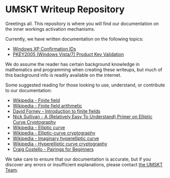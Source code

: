 # UMSKT Writeup Repository

Greetings all. This repository is where you will find our documentation on the inner workings activation mechanisms. 

Currently, we have written documentation on the following topics:

- [Windows XP Confirmation IDs](./ConfID.md)
- [PKEY2005 (Windows Vista/7) Product Key Validation](./PIDGENX.md)

We do assume the reader has certain background knowledge in mathematics and programming when creating these writeups, but much of this background info is readily available on the internet.

Some suggested reading for those looking to use, understand, or contribute to our documentation:

- [Wikipedia - Finite field](https://en.wikipedia.org/wiki/Finite_field)
- [Wikipedia - Finite field arithmetic](https://en.wikipedia.org/wiki/Finite_field_arithmetic)
- [David Forney - Introduction to finite fields](http://web.stanford.edu/~marykw/classes/CS250_W18/readings/Forney_Introduction_to_Finite_Fields.pdf)
- [Nick Sullivan - A (Relatively Easy To Understand) Primer on Elliptic Curve Cryptography](https://blog.cloudflare.com/a-relatively-easy-to-understand-primer-on-elliptic-curve-cryptography/)
- [Wikipedia - Elliptic curve](https://en.wikipedia.org/wiki/Elliptic_curve)
- [Wikipedia - Elliptic-curve cryptography](https://en.wikipedia.org/wiki/Elliptic-curve_cryptography)
- [Wikipedia - Imaginary hyperelliptic curve](https://en.wikipedia.org/wiki/Imaginary_hyperelliptic_curve)
- [Wikipedia - Hyperelliptic curve cryptography](https://en.wikipedia.org/wiki/Hyperelliptic_curve_cryptography)
- [Craig Costello - Pairings for Beginners](https://static1.squarespace.com/static/5fdbb09f31d71c1227082339/t/5ff394720493bd28278889c6/1609798774687/PairingsForBeginners.pdf)

We take care to ensure that our documentation is accurate, but if you discover any errors or insufficient explanations, please contact [the UMSKT Team](https://umskt.zulipchat.com/).
